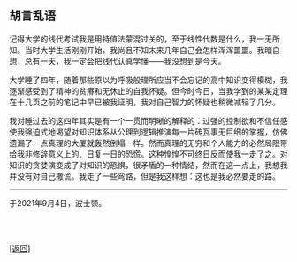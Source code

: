 ## 胡言乱语

记得大学的线代考试我是用特值法蒙混过关的，至于线性代数是什么，我一无所知。当时大学生活刚刚开始，我尚且不知未来几年自己会怎样浑浑噩噩。我暗自想，总有一天，我一定会把线代认真学懂——我没想到是今天。

大学睡了四年，随着那些原以为呼吸般理所应当不会忘记的高中知识变得模糊，我逐渐感受到了精神的贫瘠和无休止的自我怀疑。但今时今日，当我学到的某某定理在十几页之前的笔记中早已被我证明，我对自己智力的怀疑也稍微减轻了几分。

我对睡过去的这四年其实是有一个一贯而明晰的解释的：过强的控制欲和不信任感使我强迫式地渴望对知识体系从公理到逻辑推演每一片砖瓦事无巨细的掌握，仿佛遗漏了一点真理的大厦就轰然倒塌一样。然而真理的无穷和个人能力的必然局限带给我非修辞意义上的、日复一日的恐慌。这种惶惶不可终日反而使我一走了之。对知识的贪婪演变成了对知识的恐惧，很矛盾的一种情结，然而在这一点上，我想我并没有对自己撒谎。我走了一些弯路，但是我这样想：这也是我必然要走的路。

------

于2021年9月4日，波士顿。

<br>

<br>

[[返回]](../../../../sites/proses/多余的话.md)
